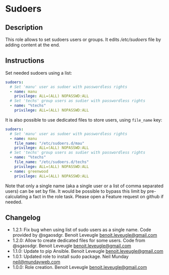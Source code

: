 # Sudoers

## Description

This role allows to set sudoers users or groups. It edits */etc/sudoers* file by
adding content at the end.

## Instructions

Set needed sudoers using a list:

```yaml
sudoers:
  # Set 'manu' user as sudoer with passwordless rights
  - name: manu
    privilege: ALL=(ALL) NOPASSWD:ALL
  # Set 'techs' group users as sudier with passwordless rights
  - name: "%techs"
    privilege: ALL=(ALL) NOPASSWD:ALL
```

It is also possible to use dedicated files to store users, using `file_name` key:

```yaml
sudoers:
  # Set 'manu' user as sudoer with passwordless rights
  - name: manu
    file_name: "/etc/sudoers.d/mau"
    privilege: ALL=(ALL) NOPASSWD:ALL
  # Set 'techs' group users as sudier with passwordless rights
  - name: "%techs"
    file_name: "/etc/sudoers.d/techs"
    privilege: ALL=(ALL) NOPASSWD:ALL
  - name: greenwood
    privilege: ALL=(ALL) NOPASSWD:ALL
```

Note that only a single name (aka a single user or a list of comma separated users) can be set by file. It would be possible to bypass this limit by pre-calculating a fact in the role task. Please open a Feature request on github if needed.

## Changelog

* 1.2.1: Fix bug when using list of sudo users as a single name. Code provided by @sgaosdgr. Benoit Leveugle <benoit.leveugle@gmail.com>
* 1.2.0: Allow to create dedicated files for some users. Code from @sgaosdgr. Benoit Leveugle <benoit.leveugle@gmail.com>
* 1.1.0: Update to pip Ansible. Benoit Leveugle <benoit.leveugle@gmail.com>
* 1.0.1: Updated role to install sudo package. Neil Munday <neil@mundayweb.com>
* 1.0.0: Role creation. Benoit Leveugle <benoit.leveugle@gmail.com>
